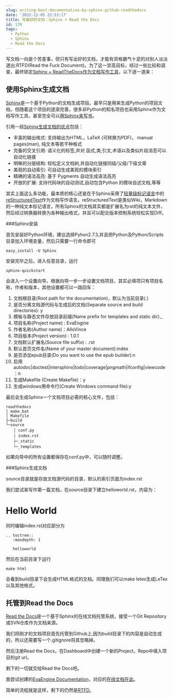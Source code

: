 ```yaml
---
slug: writing-best-documentation-by-sphinx-github-readthedocs
date: '2012-12-05 22:53:17'
title: 写最好的文档：Sphinx + Read the Docs
id: 170
tags:
  - Python
  - Sphinx
  - Read the Docs
---
```


写文档一向是个苦差事，但只有写出好的文档，才能有资格霸气十足的对别人淡淡道出:RTFD(Read the Fuck Document)。为了这一崇高目标，经过一些比较和调查，最终锁定[Sphinx + ReadTheDocs作为文档写作工具](http://avnpc.com/pages/writing-best-documentation-by-sphinx-github-readthedocs)，以下逐一道来：

使用Sphinx生成文档
------------------

[Sphinx](http://sphinx-doc.org/)是一个基于Python的文档生成项目。最早只是用来生成Python的项目文档，但随着这个项目的逐渐完善，很多非Python的知名项目也采用Sphinx作为文档写作工具，甚至完全可以[用Sphinx来写书](http://hyry.dip.jp/tech/book/page/sphinx/index.html)。

引用一段[Sphinx生成文档的优点](http://sphinx-doc-zh.readthedocs.org/en/latest/)包括：

 - 丰富的输出格式: 支持输出为HTML，LaTeX (可转换为PDF)， manual pages(man), 纯文本等若干种格式
 - 完备的交叉引用: 语义化的标签,并对 函式,类,引文,术语以及类似片段消息可以自动化链接
 - 明晰的分层结构: 轻松定义文档树,并自动化链接同级/父级/下级文章
 - 美观的自动索引: 可自动生成美观的模块索引
 - 精确的语法高亮: 基于 Pygments 自动生成语法高亮
 - 开放的扩展: 支持代码块的自动测试,自动包含Python 的模块自述文档,等等

其实上面这么多功能，最本质的核心还是在于Sphinx采用了[轻量级标记语言](http://en.wikipedia.org/wiki/Lightweight_markup_language)中的[reStructuredText](http://docutils.sourceforge.net/rst.html)作为文档写作语言。reStructuredText是类似Wiki，Markdown的一种纯文本标记语言，所有Sphinx的文档其实都是扩展名为rst的纯文本文件，然后经过转换器转换为各种输出格式，并且可以配合版本控制系统轻松实现Diff。

###Sphinx安装

首先安装好Python环境，建议选择Pyhon2.7.3,并且把Python及Python/Scripts目录加入环境变量，然后只需要一行命令即可

    easy_install -U Sphinx

安装完毕之后，进入任意目录，运行

    sphinx-quickstart

会进入一个设置向导，根据向导一步一步设置文档项目，其实必填项只有项目名称，作者和版本，其他设置都可以一路回车：

 1. 文档根目录(Root path for the documentation)，默认为当前目录(.)
 2. 是否分离文档源代码与生成后的文档(Separate source and build directories): y
 3. 模板与静态文件存放目录前缀(Name prefix for templates and static dir):_
 4. 项目名称(Project name) : EvaEngine
 5. 作者名称(Author name)：AlloVince
 6. 项目版本(Project version) : 1.0.1
 7. 文档默认扩展名(Source file suffix) : .rst
 8. 默认首页文件名(Name of your master document):index
 9. 是否添加epub目录(Do you want to use the epub builder):n
 10. 启用autodoc|doctest|intersphinx|todo|coverage|pngmath|ifconfig|viewcode：n
 11. 生成Makefile (Create Makefile)：y
 12. 生成windows用命令行(Create Windows command file):y

最后会生成Sphinx一个文档项目必需的核心文件，包括：

    readthedocs
	│ make.bat
	│ Makefile
	├─build
	└─source
	　　│ conf.py
	　　│ index.rst
	　　├─_static
	　　└─_templates

如果向导中的所有设置都保存在conf.py中，可以随时调整。


###Sphinx生成文档

source目录就是存放文档源代码的目录，默认的索引页面为index.rst

我们尝试来写作第一篇文档，在source目录下建立helloworld.rst，内容为：

   Hello World
   ===========

同时编辑index.rst对应部分为

    .. toctree::
       :maxdepth: 1

       helloworld

然后在当前目录下运行

    make html

会看到build目录下会生成HTML格式的文档。同理我们可以make letex生成LeTex以及其他格式。


托管到Read the Docs
------------------

[Read the Docs](http://readthedocs.org)是一个基于Sphinx的在线文档托管系统，接受一个Git Repository或SVN仓库作为文档来源。

我们将刚才的文档项目首先托管到Github上,因为build目录下的内容是自动生成的，所以还需要写一个.gitignore将其忽略掉。

然后注册Read the Docs，在Dashboard中创建一个新的Project，Repo中填入项目的git url。

剩下的一切就交给Read the Docs吧。

我尝试创建的[EvaEngine Documentation](https://github.com/AlloVince/evaengine-documentation)，对应的[在线文档在此](https://evaengine.readthedocs.org/en/latest/)。

简单的流程就是这样，剩下的仍然是[RTFD](http://sphinx-doc.org/contents.html)。

